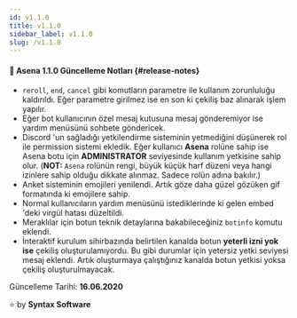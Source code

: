 ```yaml
---
id: v1.1.0
title: v1.1.0
sidebar_label: v1.1.0
slug: /v1.1.0
---
```

#### :tada: Asena **1.1.0** Güncelleme Notları {#release-notes}

- `reroll`, `end`, `cancel` gibi komutların parametre ile kullanım zorunluluğu kaldırıldı. Eğer parametre girilmez ise en son ki çekiliş baz alınarak işlem yapılır.
- Eğer bot kullanıcının özel mesaj kutusuna mesaj gönderemiyor ise yardım menüsünü sohbete göndericek.
- Discord 'un sağladığı yetkilendirme sisteminin yetmediğini düşünerek rol ile permission sistemi ekledik. Eğer kullanıcı **Asena** rolüne sahip ise Asena botu için **ADMINISTRATOR** seviyesinde kullanım yetkisine sahip olur. (**NOT:** `Asena` rolünün rengi, büyük küçük harf düzeni veya hangi izinlere sahip olduğu dikkate alınmaz. Sadece rolün adına bakılır.)
- Anket sisteminin emojileri yenilendi. Artık göze daha güzel gözüken gif formatında ki emojilere sahip.
- Normal kullanıcıların yardım menüsünü istediklerinde ki gelen embed 'deki virgül hatası düzeltildi.
- Meraklılar için botun teknik detaylarına bakabileceğiniz `botinfo` komutu eklendi.
- İnteraktif kurulum sihirbazında belirtilen kanalda botun **yeterli izni yok ise** çekiliş oluşturulamıyordu. Bu gibi durumlar için yetersiz yetki seviyesi mesaj eklendi. Artık oluşturmaya çalıştığınız kanalda botun yetkisi yoksa çekiliş oluşturulmayacak.

Güncelleme Tarihi: **16.06.2020**

:star: by **Syntax Software**

